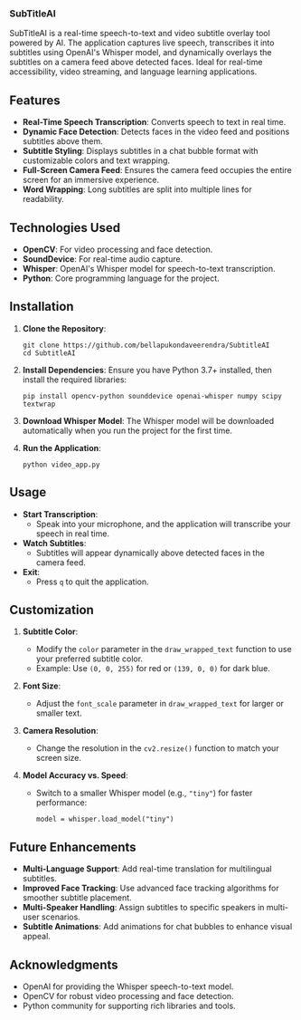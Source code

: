 ### **SubTitleAI**

SubTitleAI is a real-time speech-to-text and video subtitle overlay tool powered by AI. The application captures live speech, transcribes it into subtitles using OpenAI's Whisper model, and dynamically overlays the subtitles on a camera feed above detected faces. Ideal for real-time accessibility, video streaming, and language learning applications.

## Features

- **Real-Time Speech Transcription**: Converts speech to text in real time.
- **Dynamic Face Detection**: Detects faces in the video feed and positions subtitles above them.
- **Subtitle Styling**: Displays subtitles in a chat bubble format with customizable colors and text wrapping.
- **Full-Screen Camera Feed**: Ensures the camera feed occupies the entire screen for an immersive experience.
- **Word Wrapping**: Long subtitles are split into multiple lines for readability.

## Technologies Used

- **OpenCV**: For video processing and face detection.
- **SoundDevice**: For real-time audio capture.
- **Whisper**: OpenAI's Whisper model for speech-to-text transcription.
- **Python**: Core programming language for the project.

## Installation

1. **Clone the Repository**:

   ```
   git clone https://github.com/bellapukondaveerendra/SubtitleAI
   cd SubtitleAI

   ```

1. **Install Dependencies**: Ensure you have Python 3.7+ installed, then install the required libraries:

   `pip install opencv-python sounddevice openai-whisper numpy scipy textwrap`

1. **Download Whisper Model**: The Whisper model will be downloaded automatically when you run the project for the first time.

1. **Run the Application**:

   `python video_app.py`

## Usage

- **Start Transcription**:
  - Speak into your microphone, and the application will transcribe your speech in real time.
- **Watch Subtitles**:
  - Subtitles will appear dynamically above detected faces in the camera feed.
- **Exit**:
  - Press `q` to quit the application.

## Customization

1.  **Subtitle Color**:

    - Modify the `color` parameter in the `draw_wrapped_text` function to use your preferred subtitle color.
    - Example: Use `(0, 0, 255)` for red or `(139, 0, 0)` for dark blue.

2.  **Font Size**:

    - Adjust the `font_scale` parameter in `draw_wrapped_text` for larger or smaller text.

3.  **Camera Resolution**:

    - Change the resolution in the `cv2.resize()` function to match your screen size.

4.  **Model Accuracy vs. Speed**:

    - Switch to a smaller Whisper model (e.g., `"tiny"`) for faster performance:

      `model = whisper.load_model("tiny")`

## Future Enhancements

- **Multi-Language Support**: Add real-time translation for multilingual subtitles.
- **Improved Face Tracking**: Use advanced face tracking algorithms for smoother subtitle placement.
- **Multi-Speaker Handling**: Assign subtitles to specific speakers in multi-user scenarios.
- **Subtitle Animations**: Add animations for chat bubbles to enhance visual appeal.

## Acknowledgments

- OpenAI for providing the Whisper speech-to-text model.
- OpenCV for robust video processing and face detection.
- Python community for supporting rich libraries and tools.
